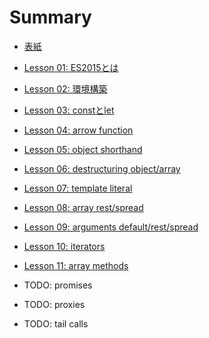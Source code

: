 # Summary

* [表紙](README.md)
* [Lesson 01: ES2015とは](lesson-01.md)
* [Lesson 02: 環境構築](lesson-02.md)
* [Lesson 03: constとlet](lesson-03.md)
* [Lesson 04: arrow function](lesson-04.md)
* [Lesson 05: object shorthand](lesson-05.md)
* [Lesson 06: destructuring object/array](lesson-06.md)
* [Lesson 07: template literal](lesson-07.md)


* [Lesson 08: array rest/spread](lesson-08.md)
* [Lesson 09: arguments default/rest/spread](lesson-09.md)
* [Lesson 10: iterators](lesson-10.md)
* [Lesson 11: array methods](lesson-11.md)


* TODO: promises
* TODO: proxies
* TODO: tail calls
